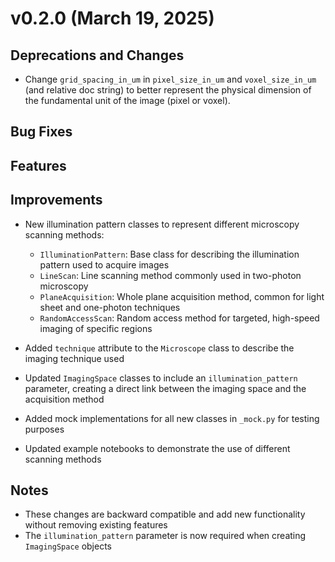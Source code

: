 # v0.2.0 (March 19, 2025)

## Deprecations and Changes
- Change `grid_spacing_in_um` in `pixel_size_in_um` and `voxel_size_in_um` (and relative doc string) to better represent the physical dimension of the fundamental unit of the image (pixel or voxel).

## Bug Fixes

## Features

## Improvements
- New illumination pattern classes to represent different microscopy scanning methods:
  - `IlluminationPattern`: Base class for describing the illumination pattern used to acquire images
  - `LineScan`: Line scanning method commonly used in two-photon microscopy
  - `PlaneAcquisition`: Whole plane acquisition method, common for light sheet and one-photon techniques
  - `RandomAccessScan`: Random access method for targeted, high-speed imaging of specific regions

- Added `technique` attribute to the `Microscope` class to describe the imaging technique used

- Updated `ImagingSpace` classes to include an `illumination_pattern` parameter, creating a direct link between the imaging space and the acquisition method

- Added mock implementations for all new classes in `_mock.py` for testing purposes

- Updated example notebooks to demonstrate the use of different scanning methods

## Notes

- These changes are backward compatible and add new functionality without removing existing features
- The `illumination_pattern` parameter is now required when creating `ImagingSpace` objects
